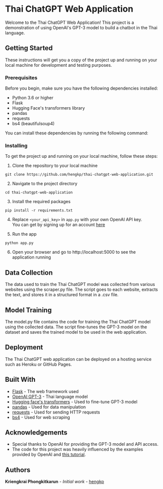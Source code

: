 # Thai ChatGPT Web Application

Welcome to the Thai ChatGPT Web Application! This project is a demonstration of using OpenAI's GPT-3 model to build a chatbot in the Thai language.

## Getting Started

These instructions will get you a copy of the project up and running on your local machine for development and testing purposes.

### Prerequisites
Before you begin, make sure you have the following dependencies installed:

- Python 3.6 or higher
- Flask
- Hugging Face's transformers library
- pandas
- requests
- bs4 (beautifulsoup4)

You can install these dependencies by running the following command:


### Installing
To get the project up and running on your local machine, follow these steps:

1. Clone the repository to your local machine
```
git clone https://github.com/hengkp/thai-chatgpt-web-application.git
```

2. Navigate to the project directory
```
cd thai-chatgpt-web-application
```

3. Install the required packages
```
pip install -r requirements.txt
```

4. Replace `<your_api_key>` in `app.py` with your own OpenAI API key.<br>
You can get by signing up for an account [here](https://beta.openai.com/signup/)

5. Run the app
```
python app.py
```

6. Open your browser and go to http://localhost:5000 to see the application running

## Data Collection

The data used to train the Thai ChatGPT model was collected from various websites using the scraper.py file. The script goes to each website, extracts the text, and stores it in a structured format in a .csv file.

## Model Training

The model.py file contains the code for training the Thai ChatGPT model using the collected data. The script fine-tunes the GPT-3 model on the dataset and saves the trained model to be used in the web application.

## Deployment

The Thai ChatGPT web application can be deployed on a hosting service such as Heroku or GitHub Pages.

## Built With

- [Flask](https://flask.palletsprojects.com/en/2.1.x/) - The web framework used
- [OpenAI GPT-3](https://openai.com/docs/api-reference/introduction/) - Thai language model
- [Hugging face's transformers](https://huggingface.co/transformers/) - Used to fine-tune GPT-3 model
- [pandas](https://pandas.pydata.org/) - Used for data manipulation
- [requests](https://pypi.org/project/requests/) - Used for sending HTTP requests
- [bs4](https://pypi.org/project/beautifulsoup4/) - Used for web scraping

## Acknowledgements

- Special thanks to OpenAI for providing the GPT-3 model and API access.
- The code for this project was heavily influenced by the examples provided by OpenAI and [this tutorial](https://www.twilio.com/blog/how-to-build-a-chatbot-with-openai-gpt-3-and-python).

## Authors

**Kriengkrai Phongkitkarun** - *Initial work* - [hengkp](https://github.com/hengkp)

